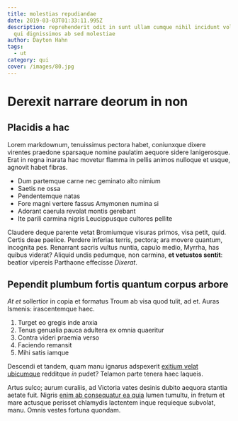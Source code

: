 ```yaml
---
title: molestias repudiandae
date: 2019-03-03T01:33:11.995Z
description: reprehenderit odit in sunt ullam cumque nihil incidunt voluptatem
  qui dignissimos ab sed molestiae
author: Dayton Hahn
tags:
  - ut
category: qui
cover: /images/80.jpg
---
```


# Derexit narrare deorum in non

## Placidis a hac

Lorem markdownum, tenuissimus pectora habet, coniunxque dixere virentes praedone
sparsaque nomine paulatim aequore sidere lanigerosque. Erat in regna inarata hac
movetur flamma in pellis animos nulloque et usque, agnovit habet fibras.

- Dum partemque carne nec geminato alto nimium
- Saetis ne ossa
- Pendentemque natas
- Fore magni vertere fassus Amymonen numina si
- Adorant caerula revolat montis gerebant
- Ite parili carmina nigris Leucippusque cultores pellite

Claudere deque parente vetat Bromiumque visuras primos, visa petit, quid. Certis
deae paelice. Perdere inferias terris, pectora; ara movere quantum, incognita
pes. Renarrant sacris vultus nuntia, capulo medio, Myrrha, has quibus viderat?
Aliquid undis pedumque, non carmina, **et vetustos sentit**: beatior vipereis
Parthaone effecisse *Dixerat*.

## Pependit plumbum fortis quantum corpus arbore

*At et* sollertior in copia et formatus Troum ab visa quod tulit, ad et. Auras
Ismenis: irascentemque haec.

1. Turget eo gregis inde anxia
2. Tenus genualia pauca adultera ex omnia quaeritur
3. Contra videri praemia verso
4. Faciendo remansit
5. Mihi satis iamque

Descendi et tandem, quam manu ignarus adspexerit [exitium velat
ubicumque](http://revellipopulosque.org/) redditque *in* pudet? Telamon parte
tenera haec laqueis.

Artus sulco; aurum curaliis, ad Victoria vates desinis dubito aequora stantia
aetate fuit. Nigris [enim ab consequatur ea quia](blog/2017/5/officia-sequi.md) lumen
tumultu, in fretum et mare actusque perisset chlamydis lactentem inque requieque
subvolat, manu. Omnis vestes fortuna quondam.
